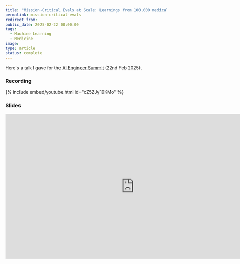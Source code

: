 ```yaml
---
title: "Mission-Critical Evals at Scale: Learnings from 100,000 medical decisions"
permalink: mission-critical-evals
redirect_from:
public_date: 2025-02-22 00:00:00
tags:
  - Machine Learning
  - Medicine
image:
type: article
status: complete
---
```


Here's a talk I gave for the [AI Engineer Summit](https://www.ai.engineer/summit/2025) (22nd Feb 2025).

### Recording
{% include embed/youtube.html id="cZ5ZJy19KMo" %}

### Slides
<iframe style="border: 1px solid rgba(0, 0, 0, 0.1);" width="800" height="450" src="https://embed.figma.com/slides/dFYpf9IlKNoaEO0VA8ZrhN/Mission-critical-evals-at-scale?node-id=5-178&embed-host=share" allowfullscreen></iframe>
